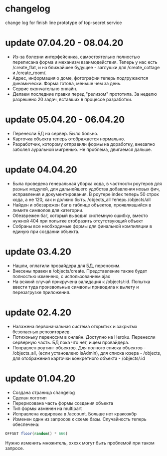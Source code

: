# changelog
change log for finish line prototype of top-secret service

# update 07.04.20 - 08.04.20
- Из-за болезни интерфейсника, самостоятельно полностью переписана форма и механизм взаимодействия. Теперь у нас есть /create_flat, и на ближайшее будущее - заглушки для /create_cottage и /create_room/.
- Адрес, информация о доме, фотографии теперь подгружаются динамически. Форма готова, меньше чем за день. 
- Сервис окончательно онлайн. 
- Делаем последние правки перед "релизом" прототипа. За неделю разрешено 20 задач, вставших в процессе разработки.  
# update 05.04.20 - 06.04.20
- Перенесли БД на сервер. Было больно.
- Карточка объекта теперь отображается нормально.
- Разработчик, которому отправили формы на доработку, внезапно заболел ауральной мигренью. Не проблема, двигаемся дальше.

# update 04.04.20
- Была проведена генеральная уборка кода, в частности роутеров для разных модулей, для дальнейшего удобства добавления новых фич, исправления и документирования. В роутере index теперь 50 строк кода, а не 120, как и должно быть. /objects_all теперь /objects/all
- Найден и обезврежен баг в таблице объектов, проявлявшийся в лимите символов для категории. 
- Обезврежен баг, который выводил системную ошибку, вместо нужной 404 при попытке отобразить отсутствующий объект 
- Собраны все необходимые формы для финальной компиляции в единую при создании объекта. 

# update 03.4.20
- Нашли, оплатили провайдера для БД, переносим.
- Внесены правки в /objects/create. Представление также будет полностью изменено, с использованием ajax
- На всякий случай прикручена валидация к /objects/:id. Попытка ввести туда произвольные символы приводила к вылету и перезагрузке приложения. 

# update 02.4.20
- Налажена первоначальная система открытых и закрытых безопасных репозиториев.
- Потихоньку переносим в онлайн. Доступно на Heroku. Перенесли серверную часть. БД пока что нет, ищем провайдера.
- Поправлен роутинг объектов. Для полного списка объектов - /objects_all, (если установлено isAdmin), для списка юзера - /objects, для отображения карточки конкретного объекта - /objects/:id

# update 01.04.20 
- Создана страница сhangelog
- Сделан логотип
- Перерисована часть формы создания объекта
- Тип формы изменен на multipart
- Исправлена кодировка в /account. Больше нет кракозябр
- Изменен один из запросов к схеме базы. Случайность теперь обеспечена: 
```sql
OFFSET floor(random() * 666) 
``` 
Нужно изменить множитель, ххххх могут быть проблемой при таком запросе.

